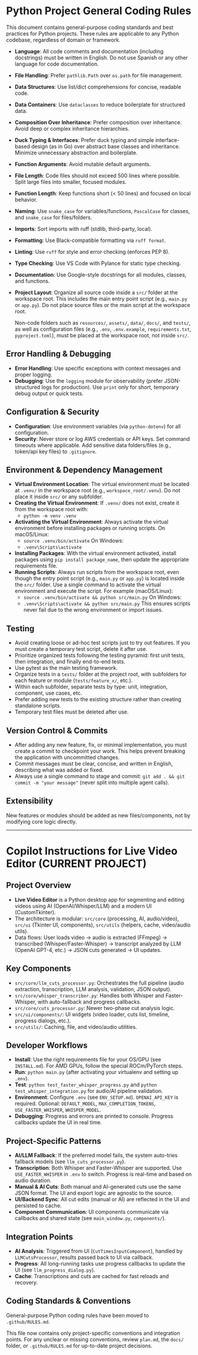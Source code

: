 # Python Project General Coding Rules

This document contains general-purpose coding standards and best practices for Python projects. These rules are applicable to any Python codebase, regardless of domain or framework.

- **Language**: All code comments and documentation (including docstrings) must be written in English. Do not use Spanish or any other language for code documentation.
- **File Handling**: Prefer `pathlib.Path` over `os.path` for file management.
- **Data Structures**: Use list/dict comprehensions for concise, readable code.
- **Data Containers**: Use `dataclasses` to reduce boilerplate for structured data.
- **Composition Over Inheritance**: Prefer composition over inheritance. Avoid deep or complex inheritance hierarchies.
- **Duck Typing & Interfaces**: Prefer duck typing and simple interface-based design (as in Go) over abstract base classes and inheritance. Minimize unnecessary abstraction and boilerplate.
- **Function Arguments**: Avoid mutable default arguments.
- **File Length**: Code files should not exceed 500 lines where possible. Split large files into smaller, focused modules.
- **Function Length**: Keep functions short (< 50 lines) and focused on local behavior.
- **Naming**: Use `snake_case` for variables/functions, `PascalCase` for classes, and `snake_case` for files/folders.
- **Imports**: Sort imports with ruff (stdlib, third-party, local).
- **Formatting**: Use Black-compatible formatting via `ruff format`.
- **Linting**: Use `ruff` for style and error checking (enforces PEP 8).
- **Type Checking**: Use VS Code with Pylance for static type checking.
- **Documentation**: Use Google-style docstrings for all modules, classes, and functions.
- **Project Layout**: Organize all source code inside a `src/` folder at the workspace root. This includes the main entry point script (e.g., `main.py` or `app.py`). Do not place source files or the main script at the workspace root.

  Non-code folders such as `resources/`, `assets/`, `data/`, `docs/`, and `tests/`, as well as configuration files (e.g., `.env`, `.env.example`, `requirements.txt`, `pyproject.toml`), must be placed at the workspace root, not inside `src/`.

## Error Handling & Debugging
- **Error Handling**: Use specific exceptions with context messages and proper logging.
- **Debugging**: Use the `logging` module for observability (prefer JSON-structured logs for production). Use `print` only for short, temporary debug output or quick tests.

## Configuration & Security
- **Configuration**: Use environment variables (via `python-dotenv`) for all configuration.
- **Security**: Never store or log AWS credentials or API keys. Set command timeouts where applicable. Add sensitive data folders/files (e.g., token/api key files) to `.gitignore`.


## Environment & Dependency Management
- **Virtual Environment Location**: The virtual environment must be located at `.venv/` in the workspace root (e.g., `workspace_root/.venv`). Do not place it inside `src/` or any subfolder.
- **Creating the Virtual Environment**: If `.venv/` does not exist, create it from the workspace root with:
  - `python -m venv .venv`
- **Activating the Virtual Environment**: Always activate the virtual environment before installing packages or running scripts. On macOS/Linux:
  - `source .venv/bin/activate`
  On Windows:
  - `.venv\Scripts\activate`
- **Installing Packages**: With the virtual environment activated, install packages using `pip install package_name`, then update the appropriate requirements file.
- **Running Scripts**: Always run scripts from the workspace root, even though the entry point script (e.g., `main.py` or `app.py`) is located inside the `src/` folder. Use a single command to activate the virtual environment and execute the script. For example (macOS/Linux):
  - `source .venv/bin/activate && python src/main.py`
  On Windows:
  - `.venv\Scripts\activate && python src/main.py`
  This ensures scripts never fail due to the wrong environment or import issues.


## Testing
- Avoid creating loose or ad-hoc test scripts just to try out features. If you must create a temporary test script, delete it after use.
- Prioritize organized tests following the testing pyramid: first unit tests, then integration, and finally end-to-end tests.
- Use pytest as the main testing framework.
- Organize tests in a `tests/` folder at the project root, with subfolders for each feature or module (`tests/feature_x/`, etc.).
- Within each subfolder, separate tests by type: unit, integration, component, use cases, etc.
- Prefer adding new tests to the existing structure rather than creating standalone scripts.
- Temporary test files must be deleted after use.


## Version Control & Commits
- After adding any new feature, fix, or minimal implementation, you must create a commit to checkpoint your work. This helps prevent breaking the application with uncommitted changes.
- Commit messages must be clear, concise, and written in English, describing what was added or fixed.
- Always use a single command to stage and commit: `git add . && git commit -m "your message"` (never split into multiple agent calls).

## Extensibility
New features or modules should be added as new files/components, not by modifying core logic directly.

---

# Copilot Instructions for Live Video Editor (CURRENT PROJECT)

## Project Overview
- **Live Video Editor** is a Python desktop app for segmenting and editing videos using AI (OpenAI/Whisper/LLM) and a modern UI (CustomTkinter).
- The architecture is modular: `src/core` (processing, AI, audio/video), `src/ui` (Tkinter UI, components), `src/utils` (helpers, cache, video/audio utils).
- Data flows: User loads video → audio is extracted (FFmpeg) → transcribed (Whisper/Faster-Whisper) → transcript analyzed by LLM (OpenAI GPT-4, etc.) → JSON cuts generated → UI updates.

## Key Components
- `src/core/llm_cuts_processor.py`: Orchestrates the full pipeline (audio extraction, transcription, LLM analysis, validation, JSON output).
- `src/core/whisper_transcriber.py`: Handles both Whisper and Faster-Whisper, with auto-fallback and progress callbacks.
- `src/core/cuts_processor.py`: Newer two-phase cut analysis logic.
- `src/ui/components/`: UI widgets (video loader, cuts list, timeline, progress dialogs, etc.).
- `src/utils/`: Caching, file, and video/audio utilities.

## Developer Workflows
- **Install**: Use the right requirements file for your OS/GPU (see `INSTALL.md`). For AMD GPUs, follow the special ROCm/PyTorch steps.
- **Run**: `python main.py` (after activating your virtualenv and setting up `.env`).
- **Test**: `python test_faster_whisper_progress.py` and `python test_whisper_integration.py` for audio/AI pipeline validation.
- **Environment**: Configure `.env` (see `ENV_SETUP.md`). `OPENAI_API_KEY` is required. Optional: `DEFAULT_MODEL`, `MAX_COMPLETION_TOKENS`, `USE_FASTER_WHISPER`, `WHISPER_MODEL`.
- **Debugging**: Progress and errors are printed to console. Progress callbacks update the UI in real time.

## Project-Specific Patterns
- **AI/LLM Fallback**: If the preferred model fails, the system auto-tries fallback models (see `llm_cuts_processor.py`).
- **Transcription**: Both Whisper and Faster-Whisper are supported. Use `USE_FASTER_WHISPER` in `.env` to switch. Progress is real-time and based on audio duration.
- **Manual & AI Cuts**: Both manual and AI-generated cuts use the same JSON format. The UI and export logic are agnostic to the source.
- **UI/Backend Sync**: All cut edits (manual or AI) are reflected in the UI and persisted to cache.
- **Component Communication**: UI components communicate via callbacks and shared state (see `main_window.py`, `components/`).

## Integration Points
- **AI Analysis**: Triggered from UI (`CutTimesInputComponent`), handled by `LLMCutsProcessor`, results passed back to UI via callback.
- **Progress**: All long-running tasks use progress callbacks to update the UI (see `llm_progress_dialog.py`).
- **Cache**: Transcriptions and cuts are cached for fast reloads and recovery.


## Coding Standards & Conventions

General-purpose Python coding rules have been moved to `.github/RULES.md`.

This file now contains only project-specific conventions and integration points. For any unclear or missing conventions, review `plan.md`, the `docs/` folder, or `.github/RULES.md` for up-to-date project decisions.
